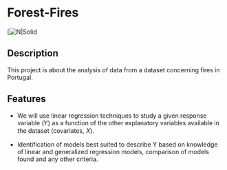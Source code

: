 # Forest-Fires
[![N|Solid](https://www.unibg.it/)
## Description
This project is about the analysis of data from a dataset concerning fires in Portugal.
## Features
- We will use linear regression techniques to study a given response variable (𝑌) as a function of the other explanatory variables available in the dataset (covariates, 𝑋).
  
- Identification of models best suited to describe Y based on knowledge of linear and generalized regression models, comparison of models found and any other criteria.
